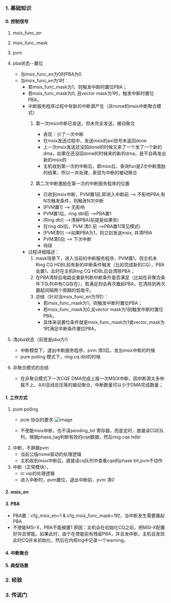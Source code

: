 ### 1. 基础知识
#### 0. 控制信号
1. msix_func_en
2. msix_func_mask
3. pvm
4. pba状态--置位
   - 当msix_func_en为0时PBA为0       
   - 当msix_func_en为1时：
     - 若msix_func_mask为1，则触发中断时置位PBA；
     - 若msix_func_mask为0, 且vector mask为1时，触发中断时置位PBA。
     - 中断服务程序过程中有新的中断源产生（非nvme的msix中断聚合模式）
        1. 第一次msix中断已发送，但未完全发送，被动聚合
           - 表现：少了一次中断
           - 在msix发送过程中，发送msix的axi信号未返回done
           - 上一次msix发送还没回done的时候又来了一个发了一个新的dma，如果在还没回done的时候来的新的dma，是不会再发出新的msix的
           - 主机收到第一次的中断后，即msix后，查询fun是2次中断激励的结果，所以一并处理，表现为中断的被动聚合

        2. 第二次中断激励在第一次的中断服务程序的位置
           - 已收到msix中断，PVM置1前,即进入中断前 --> 不影响PBA,有N次触发条件，则触发N次中断
           - [PVM置1]  --> 无影响
           - PVM置1后，ring dbl前  -->PBA置1
           - [Ring dbl]  -->清掉PBA(前提是如果有)
           - 在ring dbl后，PVM 清0 前 -->PBA置1(常见模式)
           - [PVM清0]  -->如果PBA为1，则立刻发送msix, 并清PBA
           - PVM清0后  --> 下次中断
           - 待续
     - 过程详细描述：
        1. mask场景下，进入当前的中断服务程序，PVM置1，但主机未Ring CQ HDBL前有新的中断条件触发（比如完成新的CQ），PBA会置1，此时在主机Ring CQ HDBL后会清除PBA；
        2. 在PBA清除后电路会重新判断中断条件是否满足（比如在非聚合条件下队列中有CQ存在），若满足则会再次置起PBA，在清除到再次置起间隔两个周期的低电平。
        3. 总结（针对当msix_func_en为1时）：
            - 若msix_func_mask为1，则触发中断时置位PBA；
            - 若msix_func_mask为0,且vector mask为1则触发中断时置位PBA。
            - 具体来说置位条件就是msix_func_mask为1或vector_mask为1时满足中断条件置位PBA。

5. 清pba状态（前提是pba为1）
   - 中断模型下，退出中断服务程序，pvm 清0后，发出msix中断的时候
   - pure polling 模式下，ring cq dbl的时候

 
7. 非聚合模式的总结
   - 在非聚合模式下一次CQE DMA完成上报一次MSIX中断，因中断源太多仲裁不上、AXI总线反压等的被动聚合，中断数量可以少于DMA完成数量；
   
   
#### 1. 工作方式
1. pure polling
   - pcie 协议的要求
     ![image](https://github.com/bulaqi/IC-DV.github.io/assets/55919713/abfcd6bd-8c4f-4cc3-af6a-df5b3d7b965c)

   - 不使能msix中断，也不读pending_bit 寄存器，而是定时，直接读CQE队列，根据phase_tag判断有效的cqe数据，然后ring cqe hdbl
2. 中断，不屏蔽pvm
   - 当前公版nvme驱动的处理逻辑
   - 主机收到msix中断后，直接读cq队列中查看cqe的phase bit,pvm不动作
3. 中断（正常模块），
   - rc vip的处理逻辑
   - 进入中断时，pvm置位，退出中断前，pvm 清0 
#### 2. msix_en
#### 3. PBA
- PBA置：cfg_msix_en=1 & cfg_msix_func_mask=1时，当中断发生需要置起PBA
- 不使能MSI-X，PBA不能被置1
  原因：主机会在初始化CQ之前，把MSI-X配置好并且使能。如果此时，由于在使能前有残留PBA，并且发中断，主机会发现此时CQ并未初始化，然后在内核log中记录一个warning。

  
#### 4. 中断聚合
#### 5. 典型场景


### 2. 经验
### 3. 传送门
